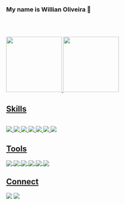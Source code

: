 ### My name is Willian Oliveira 👋
<br><br>
<div>
  <a href="https://github.com/oliveirawillian">
  <img height="150em" src="https://github-readme-stats.vercel.app/api?username=oliveirawillian1&show_icons=true&theme=dracula&include_all_commits=true&count_private=true"/>
  <img height="150em" src="https://github-readme-stats.vercel.app/api/top-langs/?username=oliveirawillian1&layout=compact&langs_count=7&theme=dracula"/>
</div>

<h2>Skills</h2>
<div style="display: inline_block"><br>
  <img align"center" src="https://img.shields.io/badge/CSS3-1572B6?style=for-the-badge&logo=css3&logoColor=white">
  <img align"center" src="https://img.shields.io/badge/HTML5-E34F26?style=for-the-badge&logo=html5&logoColor=white">
  <img align"center" src="https://img.shields.io/badge/Bootstrap-563D7C?style=for-the-badge&logo=bootstrap&logoColor=white">
  <img align"center" src="https://img.shields.io/badge/JavaScript-F7DF1E?style=for-the-badge&logo=javascript&logoColor=black">
  <img align"center" src="https://img.shields.io/badge/React-20232A?style=for-the-badge&logo=react&logoColor=61DAFB">
  <img align"center" src="https://img.shields.io/badge/Java-ED8B00?style=for-the-badge&logo=java&logoColor=white">
  <img align"center" src="https://img.shields.io/badge/PostgreSQL-316192?style=for-the-badge&logo=postgresql&logoColor=white">
</div>

<h2>Tools</h2>
<div>
  <img align="center" src="https://img.shields.io/badge/Visual_Studio_Code-0078D4?style=for-the-badge&logo=visual%20studio%20code&logoColor=white">
  <img align="center" src="https://img.shields.io/badge/Spring-6DB33F?style=for-the-badge&logo=spring&logoColor=white">
  <img align="center" src="https://img.shields.io/badge/Eclipse-FE7A16.svg?style=for-the-badge&logo=Eclipse&logoColor=white">
  <img align="center" src="https://img.shields.io/badge/GitHub-100000?style=for-the-badge&logo=github&logoColor=white">
  <img align="center" src="https://img.shields.io/badge/GIT-E44C30?style=for-the-badge&logo=git&logoColor=white">
  <img align="center" src="https://img.shields.io/badge/Linux-FCC624?style=for-the-badge&logo=linux&logoColor=black">
</div>

###



<h2>Connect</h2>
<div>
  <a href = "mailto:willi12345677@gmail.com"><img src="https://img.shields.io/badge/-Gmail-%23333?style=for-the-badge&logo=gmail&logoColor=white" target="_blank"></a>
  <a href="https://www.linkedin.com/in/oliveira-willian/" target="_blank"><img src="https://img.shields.io/badge/-LinkedIn-%230077B5?style=for-the-badge&logo=linkedin&logoColor=white" target="_blank"></a>  
</div>
